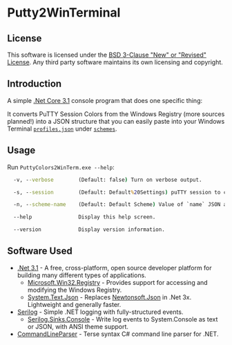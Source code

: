 # Putty2WinTerminal

## License

This software is licensed under the [BSD 3-Clause "New" or "Revised" License](https://github.com/saiwolf/PuttyColors2WinTerm/blob/master/LICENSE). Any third party software maintains its own licensing and copyright.

## Introduction

A simple [.Net Core 3.1](https://github.com/dotnet/core) console program that does one specific thing: 

It converts PuTTY Session Colors from the Windows Registry (more sources planned!) into a JSON structure that you can easily paste into your Windows Terminal [`profiles.json`](https://github.com/microsoft/terminal/blob/master/doc/cascadia/SettingsSchema.md) under [`schemes`](https://github.com/microsoft/terminal/blob/master/doc/cascadia/SettingsSchema.md#schemes).

## Usage
Run `PuttyColors2WinTerm.exe --help`:

```cmd
  -v, --verbose        (Default: false) Turn on verbose output.

  -s, --session        (Default: Default%20Settings) puTTY session to convert.

  -n, --scheme-name    (Default: Default Scheme) Value of `name` JSON attribute in output.

  --help               Display this help screen.

  --version            Display version information.
```

## Software Used
* [.Net 3.1](https://dotnet.microsoft.com/) - A free, cross-platform, open source developer platform for building many different types of applications.
    * [Microsoft.Win32.Registry](https://github.com/dotnet/corefx) - Provides support for accessing and modifying the Windows Registry.
    * [System.Text.Json](https://docs.microsoft.com/en-us/dotnet/standard/serialization/system-text-json-overview) - Replaces [Newtonsoft.Json](https://www.newtonsoft.com/json) in .Net 3x. Lightweight and generally faster.
* [Serilog](https://github.com/serilog/serilog) - Simple .NET logging with fully-structured events.
	* [Serilog.Sinks.Console](https://github.com/serilog/serilog-sinks-console) - Write log events to System.Console as text or JSON, with ANSI theme support.
* [CommandLineParser](https://github.com/commandlineparser/commandline) - Terse syntax C# command line parser for .NET.

